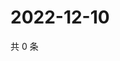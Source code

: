 # 2022-12-10

共 0 条

<!-- BEGIN WEIBO -->
<!-- 最后更新时间 Sat Dec 10 2022 19:11:02 GMT+0800 (China Standard Time) -->

<!-- END WEIBO -->
